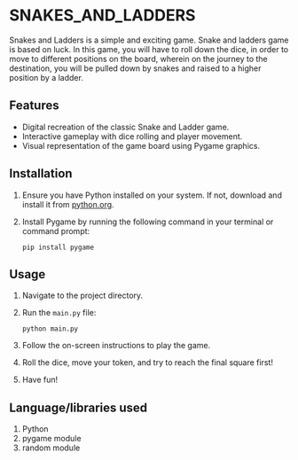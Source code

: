 # SNAKES_AND_LADDERS

Snakes and Ladders is a simple and exciting game. Snake and ladders game is based on luck. In this game, you will have to roll down the dice, in order to move to different positions on the board, wherein on the journey to the destination, you will be pulled down by snakes and raised to a higher position by a ladder.

## Features

- Digital recreation of the classic Snake and Ladder game.
- Interactive gameplay with dice rolling and player movement.
- Visual representation of the game board using Pygame graphics.

## Installation

1. Ensure you have Python installed on your system. If not, download and install it from [python.org](https://www.python.org/).
2. Install Pygame by running the following command in your terminal or command prompt:

    ```
    pip install pygame
    ```
## Usage

1. Navigate to the project directory.
2. Run the `main.py` file:

    ```
    python main.py
    ```

3. Follow the on-screen instructions to play the game.
4. Roll the dice, move your token, and try to reach the final square first!
5. Have fun!

## Language/libraries used 

1. Python
2. pygame module
3. random module
